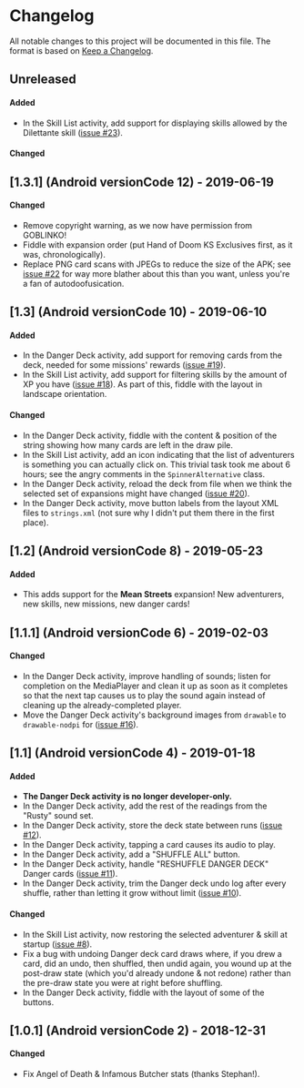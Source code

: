 # Changelog

All notable changes to this project will be documented in this file.  The
format is based on [Keep a Changelog](http://keepachangelog.com/en/1.0.0/).

## Unreleased
#### Added
- In the Skill List activity, add support for displaying skills allowed
  by the Dilettante skill
  ([issue #23](https://github.com/kuhrusty/MorbadScorepad/issues/23)).

#### Changed


## [1.3.1] (Android versionCode 12) - 2019-06-19
#### Changed
- Remove copyright warning, as we now have permission from GOBLINKO!
- Fiddle with expansion order (put Hand of Doom KS Exclusives first, as
  it was, chronologically).
- Replace PNG card scans with JPEGs to reduce the size of the APK; see
  [issue #22](https://github.com/kuhrusty/MorbadScorepad/issues/22) for
  way more blather about this than you want, unless you're a fan of
  autodoofusication.


## [1.3] (Android versionCode 10) - 2019-06-10
#### Added
- In the Danger Deck activity, add support for removing cards from the
  deck, needed for some missions' rewards
  ([issue #19](https://github.com/kuhrusty/MorbadScorepad/issues/19)).
- In the Skill List activity, add support for filtering skills by the
  amount of XP you have
  ([issue #18](https://github.com/kuhrusty/MorbadScorepad/issues/18)).
  As part of this, fiddle with the layout in landscape orientation.

#### Changed
- In the Danger Deck activity, fiddle with the content & position of the
  string showing how many cards are left in the draw pile.
- In the Skill List activity, add an icon indicating that the list of
  adventurers is something you can actually click on.  This trivial task
  took me about 6 hours; see the angry comments in the
  `SpinnerAlternative` class.
- In the Danger Deck activity, reload the deck from file when we think
  the selected set of expansions might have changed
  ([issue #20](https://github.com/kuhrusty/MorbadScorepad/issues/20)).
- In the Danger Deck activity, move button labels from the layout XML
  files to `strings.xml` (not sure why I didn't put them there in the
  first place).


## [1.2] (Android versionCode 8) - 2019-05-23
#### Added
- This adds support for the **Mean Streets** expansion!  New
  adventurers, new skills, new missions, new danger cards!


## [1.1.1] (Android versionCode 6) - 2019-02-03
#### Changed
- In the Danger Deck activity, improve handling of sounds; listen for
  completion on the MediaPlayer and clean it up as soon as it completes
  so that the next tap causes us to play the sound again instead of
  cleaning up the already-completed player.
- Move the Danger Deck activity's background images from `drawable` to
  `drawable-nodpi` for
  ([issue #16](https://github.com/kuhrusty/MorbadScorepad/issues/16)).


## [1.1] (Android versionCode 4) - 2019-01-18
#### Added
- **The Danger Deck activity is no longer developer-only.**
- In the Danger Deck activity, add the rest of the readings from the
  "Rusty" sound set.
- In the Danger Deck activity, store the deck state between runs
  ([issue #12](https://github.com/kuhrusty/MorbadScorepad/issues/12)).
- In the Danger Deck activity, tapping a card causes its audio to play.
- In the Danger Deck activity, add a "SHUFFLE ALL" button.
- In the Danger Deck activity, handle "RESHUFFLE DANGER DECK" Danger cards
  ([issue #11](https://github.com/kuhrusty/MorbadScorepad/issues/11)).
- In the Danger Deck activity, trim the Danger deck undo log after every
  shuffle, rather than letting it grow without limit
  ([issue #10](https://github.com/kuhrusty/MorbadScorepad/issues/10)).

#### Changed
- In the Skill List activity, now restoring the selected adventurer &
  skill at startup
  ([issue #8](https://github.com/kuhrusty/MorbadScorepad/issues/8)).
- Fix a bug with undoing Danger deck card draws where, if you drew a
  card, did an undo, then shuffled, then undid again, you wound up at
  the post-draw state (which you'd already undone & not redone) rather
  than the pre-draw state you were at right before shuffling.
- In the Danger Deck activity, fiddle with the layout of some of the
  buttons.

## [1.0.1] (Android versionCode 2) - 2018-12-31
#### Changed
- Fix Angel of Death & Infamous Butcher stats (thanks Stephan!).
